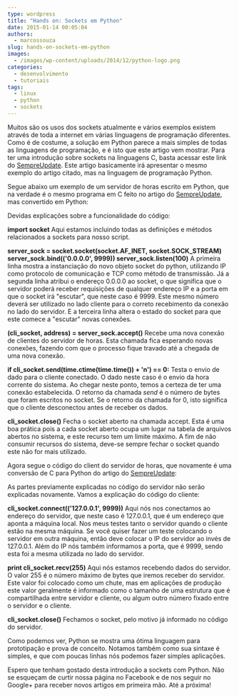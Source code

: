```yaml
---
type: wordpress
title: "Hands on: Sockets em Python"
date: 2015-01-14 00:05:04
authors:
  - marcossouza
slug: hands-on-sockets-em-python
images:
  - /images/wp-content/uploads/2014/12/python-logo.png
categories:
  - desenvolvimento
  - tutoriais
tags:
  - linux
  - python
  - sockets
---
```


Muitos são os usos dos sockets atualmente e vários exemplos existem através de toda a internet em várias linguagens de programação diferentes. Como é de costume, a solução em Python parece a mais simples de todas as linguagens de programação, e é isto que este artigo vem mostrar. Para ter uma introdução sobre sockets na linguagens C, basta acessar este link do <a title="Introdução a Sockets" href="http://sempreupdate.org/hands-on-introducao-a-sockets-em-c/" target="_blank">SempreUpdate</a>. Este artigo basicamente irá apresentar o mesmo exemplo do artigo citado, mas na linguagem de programação Python.

Segue abaixo um exemplo de um servidor de horas escrito em Python, que na verdade é o mesmo programa em C feito no artigo do <a title="SempreUpdate.org" href="http://sempreupdate.org/hands-on-introducao-a-sockets-em-c/" target="_blank">SempreUpdate</a>, mas convertido em Python:
<script src="//gistfy-app.herokuapp.com/github/ButecoOpenSource/exemplos/sockets_python/server.py" type="text/javascript"></script>

Devidas explicações sobre a funcionalidade do código:

<strong>import socket</strong>
 Aqui estamos incluindo todas as definições e métodos relacionados a sockets para nosso script.

<strong>
 server_sock = socket.socket(socket.AF_INET, socket.SOCK_STREAM)
 server_sock.bind(('0.0.0.0', 9999))
 server_sock.listen(100)</strong>
 A primeira linha mostra a instanciação do novo objeto socket do python, utilizando IP como protocolo de comunicação e TCP como método de transmissão. Já a segunda linha atribui o endereço 0.0.0.0 ao socket, o que significa que o servidor poderá receber requisições de qualquer endereço IP e a porta em que o socket irá "escutar", que neste caso é 9999. Este mesmo número deverá ser utilizado no lado cliente para o correto recebimento da conexão no lado do servidor. E a terceira linha altera o estado do socket para que este comece a "escutar" novas conexões.

<strong>(cli_socket, address) = server_sock.accept()</strong>
 Recebe uma nova conexão de clientes do servidor de horas. Esta chamada fica esperando novas conexões, fazendo com que o processo fique travado até a chegada de uma nova conexão.

<strong>if cli_socket.send(time.ctime(time.time()) + 'n') == 0:</strong>
 Testa o envio de dado para o cliente conectado. O dado neste caso é o envio da hora corrente do sistema. Ao chegar neste ponto, temos a certeza de ter uma conexão estabelecida. O retorno da chamada <em>send</em> é o número de bytes que foram escritos no socket. Se o retorno da chamada for 0, isto significa que o cliente desconectou antes de receber os dados.

<strong>cli_socket.close()</strong>
 Fecha o socket aberto na chamada accept. Esta é uma boa prática pois a cada socket aberto ocupa um lugar na tabela de arquivos abertos no sistema, e este recurso tem um limite máximo. A fim de não consumir recursos do sistema, deve-se sempre fechar o socket quando este não for mais utilizado.

Agora segue o código do client do servidor de horas, que novamente é uma conversão de C para Python do artigo do <a title="Introdução a sockets: parte 2" href="http://sempreupdate.org/hands-on-introducao-a-sockets-em-c-parte-2/" target="_blank">SempreUpdate</a>:

<script src="//gistfy-app.herokuapp.com/github/ButecoOpenSource/exemplos/sockets_python/client.py" type="text/javascript"></script>

As partes previamente explicadas no código do servidor não serão explicadas novamente. Vamos a explicação do código do cliente:

<strong>cli_socket.connect(('127.0.0.1', 9999))</strong>
Aqui nós nos conectamos ao endereço do servidor, que neste caso é 127.0.0.1, que é um endereço que aponta a máquina local. Nos meus testes tanto o servidor quando o cliente estão na mesma máquina. Se você quiser fazer um teste colocando o servidor em outra máquina, então deve colocar o IP do servidor ao invés de 127.0.0.1. Além do IP nós também informamos a porta, que é 9999, sendo esta foi a mesma utilizada no lado do servidor.

<strong>print cli_socket.recv(255)</strong>
Aqui nós estamos recebendo dados do servidor. O valor 255 é o número máximo de bytes que iremos receber do servidor. Este valor foi colocado como um chute, mas em aplicações de produção este valor geralmente é informado como o tamanho de uma estrutura que é compartilhada entre servidor e cliente, ou algum outro número fixado entre o servidor e o cliente.

<strong>cli_socket.close()</strong>
Fechamos o socket, pelo motivo já informado no código do servidor.

Como podemos ver, Python se mostra uma ótima linguagem para prototipação e prova de conceito. Notamos também como sua sintaxe é simples, e que com poucas linhas nós podemos fazer simples aplicações.

Espero que tenham gostado desta introdução a sockets com Python. Não se esqueçam de curtir nossa página no Facebook e de nos seguir no Google+ para receber novos artigos em primeira mão. Até a próxima!
